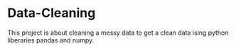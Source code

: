 # Data-Cleaning

This project is about cleaning a messy data to get a clean data ising python liberaries pandas and numpy.
